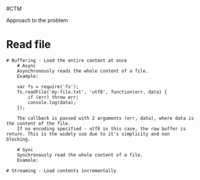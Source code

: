 #CTM

Approach to the problem

# Read file
	# Buffering - Load the entire content at once
		# Async
		Asynchronously reads the whole content of a file.
		Example: 

		var fs = require('fs');
		fs.readFile('my-file.txt', 'utf8', function(err, data) {  
		    if (err) throw err;
		    console.log(data);
		});

		The callback is passed with 2 arguments (err, data), where data is the content of the file.
		If no encoding specified - utf8 in this case, the raw buffer is return. This is the widely use due to it's simplicity and non blocking.
		
		# Sync
		Synchronously read the whole content of a file.
		Examole:

	# Streaming - Load contents incrementally